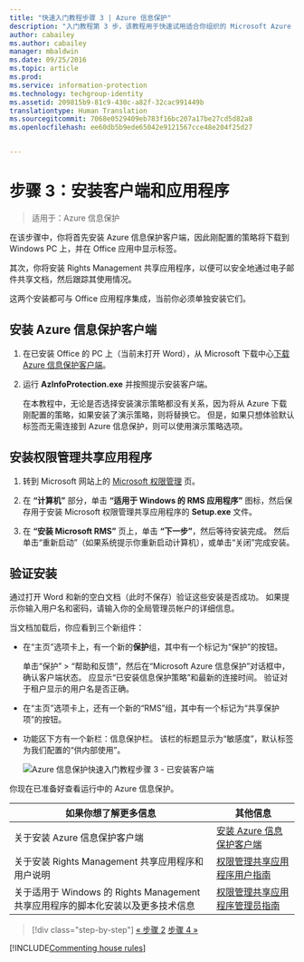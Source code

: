 ```yaml
---
title: "快速入门教程步骤 3 | Azure 信息保护"
description: "入门教程第 3 步，该教程用于快速试用适合你组织的 Microsoft Azure 信息保护，所需时间大概 30 分钟。"
author: cabailey
ms.author: cabailey
manager: mbaldwin
ms.date: 09/25/2016
ms.topic: article
ms.prod: 
ms.service: information-protection
ms.technology: techgroup-identity
ms.assetid: 209815b9-81c9-430c-a82f-32cac991449b
translationtype: Human Translation
ms.sourcegitcommit: 7068e0529409eb783f16bc207a17be27cd5d82a8
ms.openlocfilehash: ee60db5b9ede65042e9121567cce48e204f25d27


---
```


# <a name="step-3-install-the-client-and-application"></a>步骤 3：安装客户端和应用程序 

>适用于：Azure 信息保护

在该步骤中，你将首先安装 Azure 信息保护客户端，因此刚配置的策略将下载到 Windows PC 上，并在 Office 应用中显示标签。

其次，你将安装 Rights Management 共享应用程序，以便可以安全地通过电子邮件共享文档，然后跟踪其使用情况。 

这两个安装都可与 Office 应用程序集成，当前你必须单独安装它们。


## <a name="install-the-azure-information-protection-client"></a>安装 Azure 信息保护客户端

1. 在已安装 Office 的 PC 上（当前未打开 Word），从 Microsoft 下载中心[下载 Azure 信息保护客户端](https://www.microsoft.com/en-us/download/details.aspx?id=53018)。 

2. 运行 **AzInfoProtection.exe** 并按照提示安装客户端。

    在本教程中，无论是否选择安装演示策略都没有关系，因为将从 Azure 下载刚配置的策略，如果安装了演示策略，则将替换它。 但是，如果只想体验默认标签而无需连接到 Azure 信息保护，则可以使用演示策略选项。 

## <a name="install-the-rights-management-sharing-application"></a>安装权限管理共享应用程序 

1. 转到 Microsoft 网站上的 [Microsoft 权限管理](http://go.microsoft.com/fwlink/?LinkId=303970) 页。

2. 在 **“计算机”** 部分，单击 **“适用于 Windows 的 RMS 应用程序”** 图标，然后保存用于安装 Microsoft 权限管理共享应用程序的 **Setup.exe** 文件。

3. 在 **“安装 Microsoft RMS”** 页上，单击 **“下一步”**，然后等待安装完成。 然后单击“重新启动”（如果系统提示你重新启动计算机），或单击“关闭”完成安装。


## <a name="verify-the-installations"></a>验证安装

通过打开 Word 和新的空白文档（此时不保存）验证这些安装是否成功。 如果提示你输入用户名和密码，请输入你的全局管理员帐户的详细信息。 

当文档加载后，你应看到三个新组件：

- 在“主页”选项卡上，有一个新的**保护**组，其中有一个标记为“保护”的按钮。

    单击“保护” > “帮助和反馈”，然后在“Microsoft Azure 信息保护”对话框中，确认客户端状态。 应显示“已安装信息保护策略”和最新的连接时间。 验证对于租户显示的用户名是否正确。

- 在“主页”选项卡上，还有一个新的“RMS”组，其中有一个标记为“共享保护项”的按钮。

- 功能区下方有一个新栏：信息保护栏。 该栏的标题显示为“敏感度”，默认标签为我们配置的“供内部使用”。 
    
    ![Azure 信息保护快速入门教程步骤 3 - 已安装客户端](../media/word2013-callouts2.png)

你现在已准备好查看运行中的 Azure 信息保护。

|如果你想了解更多信息|其他信息|
|--------------------------------|--------------------------|
|关于安装 Azure 信息保护客户端|[安装 Azure 信息保护客户端](../rms-client/info-protect-client.md)|
|关于安装 Rights Management 共享应用程序和用户说明|[权限管理共享应用程序用户指南](../rms-client/sharing-app-user-guide.md)|
|关于适用于 Windows 的 Rights Management 共享应用程序的脚本化安装以及更多技术信息|[权限管理共享应用程序管理员指南](../rms-client/sharing-app-admin-guide.md)|


>[!div class="step-by-step"]
[&#171; 步骤 2](infoprotect-tutorial-step2.md)
[步骤 4 &#187;](infoprotect-tutorial-step4.md)

[!INCLUDE[Commenting house rules](../includes/houserules.md)]


<!--HONumber=Jan17_HO4-->


